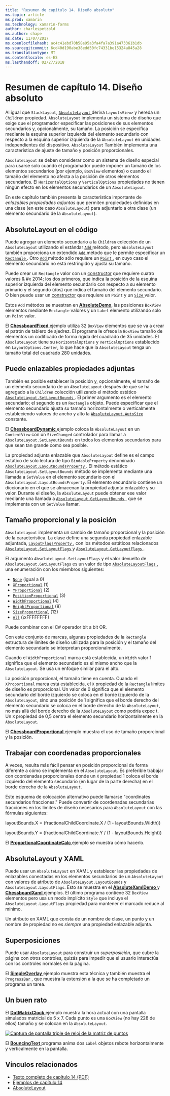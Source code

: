 ```yaml
---
title: "Resumen de capítulo 14. Diseño absoluto"
ms.topic: article
ms.prod: xamarin
ms.technology: xamarin-forms
author: charlespetzold
ms.author: chape
ms.date: 11/07/2017
ms.openlocfilehash: ac4c41ebd70b58e95a3fa4fa7a391a473361b1db
ms.sourcegitcommit: 6cd40d190abe38edd50fc74331be15324a845a28
ms.translationtype: MT
ms.contentlocale: es-ES
ms.lasthandoff: 02/27/2018
---
```

# <a name="summary-of-chapter-14-absolute-layout"></a>Resumen de capítulo 14. Diseño absoluto

Al igual que `StackLayout`, [ `AbsoluteLayout` ](https://developer.xamarin.com/api/type/Xamarin.Forms.AbsoluteLayout/) deriva `Layout<View>` y hereda un `Children` propiedad. `AbsoluteLayout` implementa un sistema de diseño que exige que el programador especificar las posiciones de sus elementos secundarios y, opcionalmente, su tamaño. La posición se especifica mediante la esquina superior izquierda del elemento secundario con respecto a la esquina superior izquierda de la `AbsoluteLayout` en unidades independientes del dispositivo. `AbsoluteLayout` También implementa una característica de ajuste de tamaño y posición proporcionales.

`AbsoluteLayout` se deben considerar como un sistema de diseño especial para usarse solo cuando el programador puede imponer un tamaño de los elementos secundarios (por ejemplo, `BoxView` elementos) o cuando el tamaño del elemento no afecta a la posición de otros elementos secundarios. El `HorizontalOptions` y `VerticalOptions` propiedades no tienen ningún efecto en los elementos secundarios de un `AbsoluteLayout`.

En este capítulo también presenta la característica importante de *enlazables propiedades adjuntas* que permiten propiedades definidas en una clase (en este caso `AbsoluteLayout`) para adjuntarlo a otra clase (un elemento secundario de la `AbsoluteLayout`).

## <a name="absolutelayout-in-code"></a>AbsoluteLayout en el código

Puede agregar un elemento secundario a la `Children` colección de un `AbsoluteLayout` utilizando el estándar [ `Add` ](https://developer.xamarin.com/api/member/System.Collections.Generic.ICollection%3CT%3E.Add/p/T/) método, pero `AbsoluteLayout` también proporciona un extendido [ `Add` ](https://developer.xamarin.com/api/member/Xamarin.Forms.AbsoluteLayout+IAbsoluteList%3CT%3E.Add/p/Xamarin.Forms.View/Xamarin.Forms.Rectangle/Xamarin.Forms.AbsoluteLayoutFlags/) método que le permite especificar un [ `Rectangle` ](https://developer.xamarin.com/api/type/Xamarin.Forms.Rectangle/). Otro [ `Add` ](https://developer.xamarin.com/api/member/Xamarin.Forms.AbsoluteLayout+IAbsoluteList%3CT%3E.Add/p/Xamarin.Forms.View/Xamarin.Forms.Point/) método sólo requiere un [ `Point` ](https://developer.xamarin.com/api/type/Xamarin.Forms.Point/), en cuyo caso el elemento secundario no está restringido y ajusta su tamaño.

Puede crear un `Rectangle` valor con un [constructor](https://developer.xamarin.com/api/constructor/Xamarin.Forms.Rectangle.Rectangle/p/System.Double/System.Double/System.Double/System.Double/) que requiere cuatro valores & #x 2014; los dos primeros, que indica la posición de la esquina superior izquierda del elemento secundario con respecto a su elemento primario y el segundo (dos) que indica el tamaño del elemento secundario. O bien puede usar un [constructor](https://developer.xamarin.com/api/constructor/Xamarin.Forms.Rectangle.Rectangle/p/Xamarin.Forms.Point/Xamarin.Forms.Size/) que requiere un `Point` y un [ `Size` ](https://developer.xamarin.com/api/type/Xamarin.Forms.Size/) valor.

Estos `Add` métodos se muestran en [ **AbsoluteDemo**](https://github.com/xamarin/xamarin-forms-book-samples/tree/master/Chapter14/AbsoluteDemo), las posiciones `BoxView` elementos mediante `Rectangle` valores y un `Label` elemento utilizando solo un `Point` valor.

El [ **ChessboardFixed** ](https://github.com/xamarin/xamarin-forms-book-samples/tree/master/Chapter14/ChessboardFixed) ejemplo utiliza 32 `BoxView` elementos que se va a crear el patrón de tablero de ajedrez. El programa le ofrece la `BoxView` tamaño de elementos un codificado de forma rígida del cuadrado de 35 unidades. El `AbsoluteLayout` tiene su `HorizontalOptions` y `VerticalOptions` establecido en `LayoutOptions.Center`, lo que hace que la `AbsoluteLayout` tenga un tamaño total del cuadrado 280 unidades.

## <a name="attached-bindable-properties"></a>Puede enlazables propiedades adjuntas

También es posible establecer la posición y, opcionalmente, el tamaño de un elemento secundario de un `AbsoluteLayout` después de que se ha agregado a la `Children` colección utilizando el método estático [ `AbsoluteLayout.SetLayoutBounds` ](https://developer.xamarin.com/api/member/Xamarin.Forms.AbsoluteLayout.SetLayoutBounds/p/Xamarin.Forms.BindableObject/Xamarin.Forms.Rectangle/). El primer argumento es el elemento secundario; el segundo es un `Rectangle` objeto. Puede especificar que el elemento secundario ajusta su tamaño horizontalmente o verticalmente estableciendo valores de ancho y alto la [ `AbsoluteLayout.AutoSize` ](https://developer.xamarin.com/api/property/Xamarin.Forms.AbsoluteLayout.AutoSize/) constante.

El [ **ChessboardDynamic** ](https://github.com/xamarin/xamarin-forms-book-samples/tree/master/Chapter14/ChessboardDynamic) ejemplo coloca la `AbsoluteLayout` en un `ContentView` con un `SizeChanged` controlador para llamar a `AbsoluteLayout.SetLayoutBounds` en todos los elementos secundarios para que sean tan grande como sea posible.  

La propiedad adjunta enlazable que `AbsoluteLayout` define es el campo estático de solo lectura de tipo `BindableProperty` denominado [ `AbsoluteLayout.LayoutBoundsProperty` ](https://developer.xamarin.com/api/field/Xamarin.Forms.AbsoluteLayout.LayoutBoundsProperty/). El método estático `AbsoluteLayout.SetLayoutBounds` método se implementa mediante una llamada a `SetValue` en el elemento secundario con el `AbsoluteLayout.LayoutBoundsProperty`. El elemento secundario contiene un diccionario en el que se almacenan la propiedad adjunta enlazable y su valor. Durante el diseño, la `AbsoluteLayout` puede obtener ese valor mediante una llamada a [ `AbsoluteLayout.GetLayoutBounds` ](https://developer.xamarin.com/api/member/Xamarin.Forms.AbsoluteLayout.GetLayoutBounds/p/Xamarin.Forms.BindableObject/), que se implementa con un `GetValue` llamar.

## <a name="proportional-sizing-and-positioning"></a>Tamaño proporcional y la posición

`AbsoluteLayout` implementa un cambio de tamaño proporcional y la posición de la característica. La clase define una segunda propiedad enlazable adjuntada, [ `LayoutFlagsProperty` ](https://developer.xamarin.com/api/field/Xamarin.Forms.AbsoluteLayout.LayoutFlagsProperty/), con los métodos estáticos relacionados [ `AbsoluteLayout.SetLayoutFlags` ](https://developer.xamarin.com/api/member/Xamarin.Forms.AbsoluteLayout.SetLayoutFlags/p/Xamarin.Forms.BindableObject/Xamarin.Forms.AbsoluteLayoutFlags/) y [ `AbsoluteLayout.GetLayoutFlags` ](https://developer.xamarin.com/api/member/Xamarin.Forms.AbsoluteLayout.GetLayoutFlags/p/Xamarin.Forms.BindableObject/).

El argumento `AbsoluteLayout.SetLayoutFlags` y el valor devuelto de `AbsoluteLayout.GetLayoutFlags` es un valor de tipo [ `AbsoluteLayoutFlags` ](https://developer.xamarin.com/api/type/Xamarin.Forms.AbsoluteLayoutFlags/), una enumeración con los miembros siguientes:

- [`None`](https://developer.xamarin.com/api/field/Xamarin.Forms.AbsoluteLayoutFlags.None/) (igual a 0)
- [`XProportional`](https://developer.xamarin.com/api/field/Xamarin.Forms.AbsoluteLayoutFlags.XProportional/) (1)
- [`YProportional`](https://developer.xamarin.com/api/field/Xamarin.Forms.AbsoluteLayoutFlags.YProportional/) (2)
- [`PositionProportional`](https://developer.xamarin.com/api/field/Xamarin.Forms.AbsoluteLayoutFlags.PositionProportional/) (3)
- [`WidthProportional`](https://developer.xamarin.com/api/field/Xamarin.Forms.AbsoluteLayoutFlags.WidthProportional/) (4)
- [`HeightProportional`](https://developer.xamarin.com/api/field/Xamarin.Forms.AbsoluteLayoutFlags.HeightProportional/) (8)
- [`SizeProportional`](https://developer.xamarin.com/api/field/Xamarin.Forms.AbsoluteLayoutFlags.SizeProportional/) (12)
- [`All`](https://developer.xamarin.com/api/field/Xamarin.Forms.AbsoluteLayoutFlags.All/) (\xFFFFFFFF)

Puede combinar con el C# operador bit a bit OR.

Con este conjunto de marcas, algunas propiedades de la `Rectangle` estructura de límites de diseño utilizada para la posición y el tamaño del elemento secundario se interpretan proporcionalmente.

Cuando el `WidthProportional` marca está establecida, un `Width` valor 1 significa que el elemento secundario es el mismo ancho que la `AbsoluteLayout`. Se usa un enfoque similar para el alto.

La posición proporcional, el tamaño tiene en cuenta. Cuando el `XProportional` marca está establecida, el `X` propiedad de la `Rectangle` límites de diseño es proporcional. Un valor de 0 significa que el elemento secundario del borde izquierdo se coloca en el borde izquierdo de la `AbsoluteLayout`, sino una posición de 1 significa que el borde derecho del elemento secundario se coloca en el borde derecho de la `AbsoluteLayout`, no más allá del borde derecho de la `AbsoluteLayout` como podría expec t. Un `X` propiedad de 0,5 centra el elemento secundario horizontalmente en la `AbsoluteLayout`.

El [ **ChessboardProportional** ](https://github.com/xamarin/xamarin-forms-book-samples/tree/master/Chapter14/ChessboardProportional) ejemplo muestra el uso de tamaño proporcional y la posición.

## <a name="working-with-proportional-coordinates"></a>Trabajar con coordenadas proporcionales

A veces, resulta más fácil pensar en posición proporcional de forma diferente a cómo se implementa en el `AbsoluteLayout`. Es preferible trabajar con coordenadas proporcionales donde un `X` propiedad 1 coloca el borde izquierdo del elemento secundario (en lugar de la parte derecha) en el borde derecho de la `AbsoluteLayout`.

Este esquema de colocación alternativo puede llamarse "coordinates secundarios fracciones." Puede convertir de coordenadas secundarias fracciones en los límites de diseño necesarios para `AbsoluteLayout` con las fórmulas siguientes:

layoutBounds.X = (fractionalChildCoordinate.X / (1 - layoutBounds.Width))

layoutBounds.Y = (fractionalChildCoordinate.Y / (1 - layoutBounds.Height))

El [ **ProportionalCoordinateCalc** ](https://github.com/xamarin/xamarin-forms-book-samples/tree/master/Chapter14/PropCoordCalc) ejemplo se muestra cómo hacerlo.

## <a name="absolutelayout-and-xaml"></a>AbsoluteLayout y XAML

Puede usar un `AbsoluteLayout` en XAML y establecer las propiedades de enlazables conectadas en los elementos secundarios de un `AbsoluteLayout` con valores de atributo de `AbsoluteLayout.LayoutBounds` y `AbsoluteLayout.LayoutFlags`. Esto se muestra en el [ **AbsoluteXamlDemo** ](https://github.com/xamarin/xamarin-forms-book-samples/tree/master/Chapter14/AbsoluteXamlDemo) y [ **ChessboardXaml** ](https://github.com/xamarin/xamarin-forms-book-samples/tree/master/Chapter14/ChessboardXaml) ejemplos. El último programa contiene 32 `BoxView` elementos pero usa un modo implícito `Style` que incluye el `AbsoluteLayout.LayoutFlags` propiedad para mantener el marcado reduce al mínimo.

Un atributo en XAML que consta de un nombre de clase, un punto y un nombre de propiedad no es *siempre* una propiedad enlazable adjunta.

## <a name="overlays"></a>Superposiciones

Puede usar `AbsoluteLayout` para construir un *superposición*, que cubre la página con otros controles, quizás para impedir que el usuario interactúa con los controles normales en la página. 

El [ **SimpleOverlay** ](https://github.com/xamarin/xamarin-forms-book-samples/tree/master/Chapter14/SimpleOverlay) ejemplo muestra esta técnica y también muestra el [ `ProgressBar` ](https://developer.xamarin.com/api/type/Xamarin.Forms.ProgressBar/), que muestra la extensión a la que se ha completado un programa un tarea.

## <a name="some-fun"></a>Un buen rato

El [ **DotMatrixClock** ](https://github.com/xamarin/xamarin-forms-book-samples/tree/master/Chapter14/DotMatrixClock) ejemplo muestra la hora actual con una pantalla simulados matricial de 5 x 7. Cada punto es una `BoxView` (no hay 228 de ellos) tamaño y se colocan en la `AbsoluteLayout`.

[![Captura de pantalla triple de reloj de la matriz de puntos](images/ch14fg08-small.png "matricial reloj")](images/ch14fg08-large.png "reloj matricial")

El [ **BouncingText** ](https://github.com/xamarin/xamarin-forms-book-samples/tree/master/Chapter14/BouncingText) programa anima dos `Label` objetos rebote horizontalmente y verticalmente en la pantalla.



## <a name="related-links"></a>Vínculos relacionados

- [Texto completo de capítulo 14 (PDF)](https://download.xamarin.com/developer/xamarin-forms-book/XamarinFormsBook-Ch14-Apr2016.pdf)
- [Ejemplos de capítulo 14](https://github.com/xamarin/xamarin-forms-book-samples/tree/master/Chapter14)
- [AbsoluteLayout](~/xamarin-forms/user-interface/layouts/absolute-layout.md)
